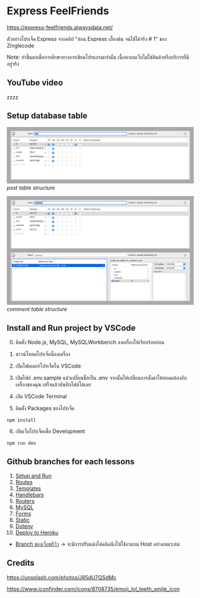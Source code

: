 # Express FeelFriends

https://express-feelfriends.alwaysdata.net/

ตัวอย่างโปรเจ็ค Express จากคลิป "สอน Express เบื้องต้น จนใช้ได้จริง # 1" ของ Zinglecode

Note: ทำขึ้นมาเพื่อการศึกษาทางการเขียนโปรแกรมเท่านั้น เนื้อหาบนเว็บไม่ใช่สินค้าหรือบริการที่มีอยู่จริง


## YouTube video

zzzz



## Setup database table

![post table structure](https://raw.githubusercontent.com/potchangelo/express-feelfriends/main/snapshots/db-table-post-structure.jpg "post table structure")
*post table structure*

![comment table structure](https://raw.githubusercontent.com/potchangelo/express-feelfriends/main/snapshots/db-table-comment-structure.jpg "comment table structure")
*comment table structure*


## Install and Run project by VSCode

0. ติดตั้ง Node.js, MySQL, MySQLWorkbench ลงเครื่องให้เรียบร้อยก่อน

1. ดาวน์โหลดโปรเจ็คนี้ลงเครื่อง

2. เปิดโฟลเดอร์โปรเจ็คใน VSCode

3. เปิดไฟล์ .env.sample แล้วเปลี่ยนชื่อเป็น .env จากนั้นให้เปลี่ยนการตั้งค่าให้สอดคล้องกับเครื่องของคุณ เสร็จแล้วบันทึกไฟล์ได้เลย

4. เปิด VSCode Terminal

5. ติดตั้ง Packages ของโปรเจ็ค

```
npm install
```

6. เปิดเว็บโปรเจ็คเพื่อ Development

```
npm run dev
```


## Github branches for each lessons

1. [Setup and Run](https://github.com/potchangelo/express-feelfriends/tree/01-setup)
2. [Routes](https://github.com/potchangelo/express-feelfriends/tree/02-routes)
3. [Templates](https://github.com/potchangelo/express-feelfriends/tree/03-templates)
4. [Handlebars](https://github.com/potchangelo/express-feelfriends/tree/04-handlebars)
5. [Routers](https://github.com/potchangelo/express-feelfriends/tree/05-routers)
6. [MySQL](https://github.com/potchangelo/express-feelfriends/tree/06-mysql)
7. [Forms](https://github.com/potchangelo/express-feelfriends/tree/07-forms)
8. [Static](https://github.com/potchangelo/express-feelfriends/tree/08-static)
9. [Dotenv](https://github.com/potchangelo/express-feelfriends/tree/09-dotenv)
10. [Deploy to Heroku](https://github.com/potchangelo/express-feelfriends/tree/10-deploy-heroku)

- [Branch ของเว็บพรีวิว](https://github.com/potchangelo/express-feelfriends/tree/preview) -> จะมีการปรับแต่งโค้ดนิดนึงให้ใช้งานบน Host อย่างเหมาะสม


## Credits

https://unsplash.com/photos/J85dU7QSdMc

https://www.iconfinder.com/icons/8708735/emoji_lol_teeth_smile_icon

